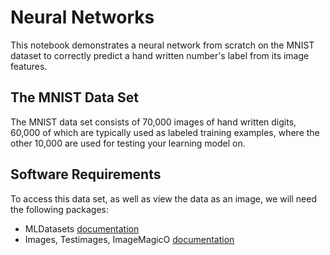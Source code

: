 # Neural Networks
This notebook demonstrates a neural network from scratch on the MNIST dataset to correctly predict a hand written number's label from its image features. 

## The MNIST Data Set
The MNIST data set consists of 70,000 images of hand written digits, 60,000 of which are typically used as labeled training examples, where the other 10,000 are used for testing your learning model on. 

## Software Requirements
To access this data set, as well as view the data as an image, we will need the following packages:
* MLDatasets [documentation](https://github.com/JuliaML/MLDatasets.jl)
* Images, Testimages, ImageMagicO [documentation](https://juliaimages.org/latest/)
